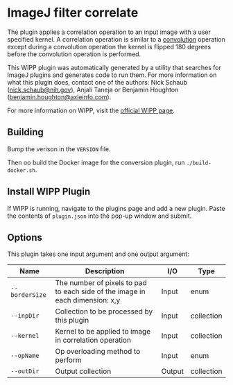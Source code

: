 # ImageJ filter correlate

The plugin applies a correlation operation to an input image with a user 
specified kernel. A correlation operation is similar to a 
[convolution](https://en.wikipedia.org/wiki/Convolution) operation except during
a convolution operation the kernel is flipped 180 degrees before the convolution
operation is performed.

This WIPP plugin was automatically generated by a utility that searches for
ImageJ plugins and generates code to run them. For more information on what this
plugin does, contact one of the authors: Nick Schaub (nick.schaub@nih.gov), 
Anjali Taneja or Benjamin Houghton (benjamin.houghton@axleinfo.com).

For more information on WIPP, visit the [official WIPP page](https://isg.nist.gov/deepzoomweb/software/wipp).

## Building

Bump the verison in the `VERSION` file.

Then oo build the Docker image for the conversion plugin, run
`./build-docker.sh`.

## Install WIPP Plugin

If WIPP is running, navigate to the plugins page and add a new plugin.
Paste the contents of `plugin.json` into the pop-up window and submit.

## Options

This plugin takes one input argument and one output argument:

| Name          | Description             | I/O    | Type   |
|---------------|-------------------------|--------|--------|
| `--borderSize` | The number of pixels to pad to each side of the image in each dimension: x,y | Input | enum |
| `--inpDir` | Collection to be processed by this plugin | Input | collection |
| `--kernel` | Kernel to be applied to image in correlation operation | Input | collection |
| `--opName` | Op overloading method to perform | Input | enum |
| `--outDir` | Output collection | Output | collection |

